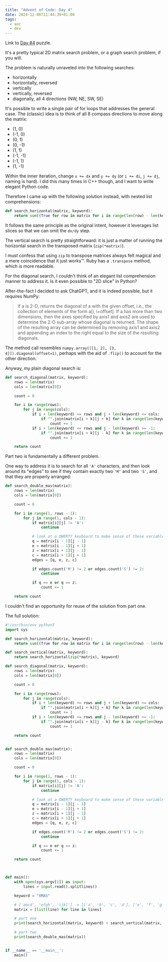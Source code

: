 ```yaml
---
title: "Advent of Code: Day 4"
date: 2024-12-06T11:44:39+01:00
tags:
  - aoc
  - dev
---
```


Link to [Day #4](https://adventofcode.com/2024/day/4) puzzle.


It's a pretty typical 2D matrix search problem, or a graph search problem, if
you will.

The problem is naturally unraveled into the following searches:

- horizontally
- horizontally, reversed
- vertically
- vertically, reversed
- diagonally, all 4 directions (NW, NE, SW, SE)

It's possible to write a single pair of for loops that addresses the general
case. The (classic) idea is to think of all 8 compass directions to move along
the matrix:

- (1, 0)
- (-1, 0)
- (0, 1)
- (0, -1)
- (1, 1)
- (-1, -1)
- (-1, 1)
- (1, -1)

Within the inner iteration, change `x += dx` and `y += dy` (or `i += di`, `j +=
dj`, naming is hard). I did this many times in C++ though, and I want to write
elegant Python code.

Therefore I came up with the following solution instead, with nested list
comprehensions:

```python
def search_horizontal(matrix, keyword):
    return sum((True for row in matrix for i in range(len(row) - len(keyword) + 1) if "".join(row[i:i + len(keyword)]) in [keyword, keyword[::-1]]))
```

It follows the same principle as the original intent, however it leverages
list slices so that we can omit the `dx/dy` step.

The vertical search is pretty straightforward: it is just a matter of running
the horizontal search in the transposed matrix (`zip(*matrix)`).

I must confess that using `zip` to transpose matrices always felt magical and a
mere coincidence that it just works™. Ruby has a `.transpose` method, which is
more readable.

For the diagonal search, I couldn't think of an elegant list comprehension
manner to address it. Is it even possible to "2D slice" in Python?

After-the-fact I decided to ask ChatGPT, and it is indeed possible, but it
requires NumPy:

> If a is 2-D, returns the diagonal of a with the given offset, i.e., the
> collection of elements of the form a[i, i+offset]. If a has more than two
> dimensions, then the axes specified by axis1 and axis2 are used to determine
> the 2-D sub-array whose diagonal is returned. The shape of the resulting array
> can be determined by removing axis1 and axis2 and appending an index to the
> right equal to the size of the resulting diagonals.

The method call resembles `numpy.array([[1, 2], [3, 4]]).diagonal(offset=1)`,
perhaps with the aid of `.flip()` to account for the other direction.

Anyway, my plain diagonal search is:

```python
def search_diagonal(matrix, keyword):
    rows = len(matrix)
    cols = len(matrix[0])

    count = 0

    for i in range(rows):
        for j in range(cols):
            if i + len(keyword) <= rows and j + len(keyword) <= cols:
                if "".join(matrix[i + k][j + k] for k in range(len(keyword))) in [keyword, keyword[::-1]]:
                    count += 1
            if i + len(keyword) <= rows and j - len(keyword) >= -1:
                if "".join(matrix[i + k][j - k] for k in range(len(keyword))) in [keyword, keyword[::-1]]:
                    count += 1

    return count
```

Part two is fundamentally a different problem.

One way to address it is to search for all `'A'` characters, and then look
around its "edges" to see if they contain exactly two `'M'` and two `'S'`, and
that they are properly arranged:

```python
def search_double_mas(matrix):
    rows = len(matrix)
    cols = len(matrix[0])

    count = 0

    for i in range(1, rows - 1):
        for j in range(1, cols - 1):
            if matrix[i][j] != 'A':
                continue

            # look at a QWERTY keyboard to make sense of these variable names
            q = matrix[i - 1][j - 1]
            e = matrix[i - 1][j + 1]
            z = matrix[i + 1][j - 1]
            c = matrix[i + 1][j + 1]
            edges = [q, e, z, c]

            if edges.count('M') != 2 or edges.count('S') != 2:
                continue

            if q == e or q == z:
                count += 1

    return count
```

I couldn't find an opportunity for reuse of the solution from part one.

The full solution:

```python
#!/usr/bin/env python3
import sys

def search_horizontal(matrix, keyword):
    return sum((True for row in matrix for i in range(len(row) - len(keyword) + 1) if "".join(row[i:i + len(keyword)]) in [keyword, keyword[::-1]]))

def search_vertical(matrix, keyword):
    return search_horizontal(zip(*matrix), keyword)

def search_diagonal(matrix, keyword):
    rows = len(matrix)
    cols = len(matrix[0])

    count = 0

    for i in range(rows):
        for j in range(cols):
            if i + len(keyword) <= rows and j + len(keyword) <= cols:
                if "".join(matrix[i + k][j + k] for k in range(len(keyword))) in [keyword, keyword[::-1]]:
                    count += 1
            if i + len(keyword) <= rows and j - len(keyword) >= -1:
                if "".join(matrix[i + k][j - k] for k in range(len(keyword))) in [keyword, keyword[::-1]]:
                    count += 1

    return count


def search_double_mas(matrix):
    rows = len(matrix)
    cols = len(matrix[0])

    count = 0

    for i in range(1, rows - 1):
        for j in range(1, cols - 1):
            if matrix[i][j] != 'A':
                continue

            # look at a QWERTY keyboard to make sense of these variable names
            q = matrix[i - 1][j - 1]
            e = matrix[i - 1][j + 1]
            z = matrix[i + 1][j - 1]
            c = matrix[i + 1][j + 1]
            edges = [q, e, z, c]

            if edges.count('M') != 2 or edges.count('S') != 2:
                continue

            if q == e or q == z:
                count += 1

    return count



def main():
    with open(sys.argv[1]) as input:
        lines = input.read().splitlines()

    keyword = "XMAS"

    # ['abcd', 'efgh', 'ijkl'] -> [['a', 'b', 'c', 'd'], ['e', 'f', 'g', 'h'], ['i', 'j', 'k', 'l']]
    matrix = [list(line) for line in lines]

    # part one
    print(search_horizontal(matrix, keyword) + search_vertical(matrix, keyword) + search_diagonal(matrix, keyword))

    # part two
    print(search_double_mas(matrix))


if __name__ == '__main__':
    main()
```
